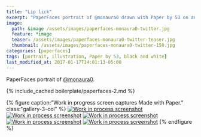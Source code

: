 ```yaml
---
title: "Lip lick"
excerpt: "PaperFaces portrait of @monaura0 drawn with Paper by 53 on an iPad."
image: 
  path: &image /assets/images/paperfaces-monaura0-twitter.jpg 
  feature: *image
  teaser: /assets/images/paperfaces-monaura0-twitter-teaser.jpg
  thumbnail: /assets/images/paperfaces-monaura0-twitter-150.jpg
categories: [paperfaces]
tags: [portrait, illustration, Paper by 53, black and white]
last_modified_at: 2017-01-17T14:01:13-05:00
---
```


PaperFaces portrait of [@monaura0](https://twitter.com/monaura0).

{% include_cached boilerplate/paperfaces-2.md %}

{% figure caption:"Work in progress screen captures Made with Paper." class:"gallery-3-col" %}
[![Work in process screenshot](/assets/images/paperfaces-monaura0-process-1-600.jpg)](/assets/images/paperfaces-monaura0-process-1-lg.jpg)
[![Work in process screenshot](/assets/images/paperfaces-monaura0-process-2-600.jpg)](/assets/images/paperfaces-monaura0-process-2-lg.jpg)
[![Work in process screenshot](/assets/images/paperfaces-monaura0-process-3-600.jpg)](/assets/images/paperfaces-monaura0-process-3-lg.jpg)
[![Work in process screenshot](/assets/images/paperfaces-monaura0-process-4-600.jpg)](/assets/images/paperfaces-monaura0-process-4-lg.jpg)
[![Work in process screenshot](/assets/images/paperfaces-monaura0-process-5-600.jpg)](/assets/images/paperfaces-monaura0-process-5-lg.jpg)
{% endfigure %}
